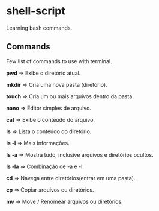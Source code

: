 # shell-script

Learning bash commands.

## Commands 
Few list of commands to use with terminal.

**pwd** => Exibe o diretório atual.

**mkdir** => Cria uma nova pasta (diretório).

**touch** => Cria um ou mais arquivos dentro da pasta.

**nano** => Editor simples de arquivo.

**cat** => Exibe o conteúdo do arquivo.

**ls** => Lista o conteúdo do diretório.

**ls -l** => Mais informações.

**ls -a** => Mostra tudo, inclusive arquivos e diretórios ocultos.

**ls -la** => Combinação de -a e -l.

**cd** => Navega entre diretórios(entrar em uma pasta).

**cp** => Copiar arquivos ou diretórios.

**mv** => Move / Renomear arquivos ou diretórios.

